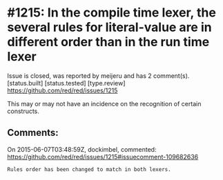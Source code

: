 
#1215: In the compile time lexer, the several rules for literal-value are in different order than in the run time lexer
================================================================================
Issue is closed, was reported by meijeru and has 2 comment(s).
[status.built] [status.tested] [type.review]
<https://github.com/red/red/issues/1215>

This may or may not have an incidence on the recognition of certain constructs.



Comments:
--------------------------------------------------------------------------------

On 2015-06-07T03:48:59Z, dockimbel, commented:
<https://github.com/red/red/issues/1215#issuecomment-109682636>

    Rules order has been changed to match in both lexers.

